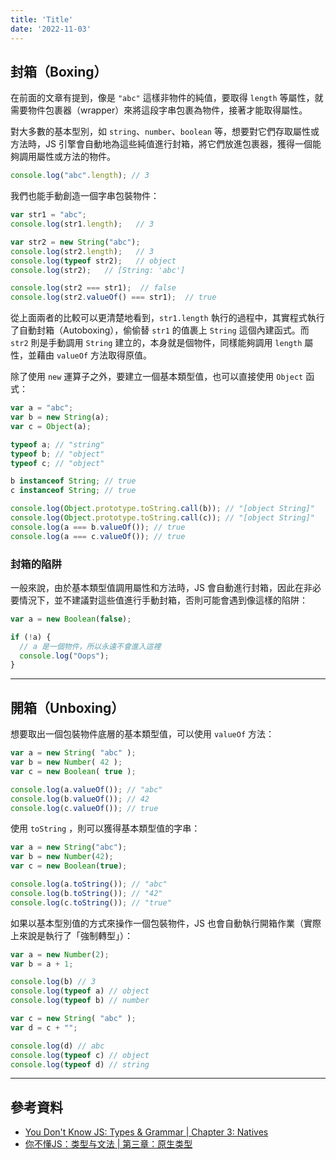 ```yaml
---
title: 'Title'
date: '2022-11-03'
---
```


## 封箱（Boxing）

在前面的文章有提到，像是 `"abc"` 這樣非物件的純值，要取得 `length` 等屬性，就需要物件包裹器（wrapper）來將這段字串包裹為物件，接著才能取得屬性。

對大多數的基本型別，如 `string`、`number`、`boolean` 等，想要對它們存取屬性或方法時，JS 引擎會自動地為這些純值進行封箱，將它們放進包裹器，獲得一個能夠調用屬性或方法的物件。

```js
console.log("abc".length); // 3
```

我們也能手動創造一個字串包裝物件：

```js
var str1 = "abc";
console.log(str1.length);   // 3

var str2 = new String("abc");
console.log(str2.length);   // 3
console.log(typeof str2);   // object
console.log(str2);   // [String: 'abc']

console.log(str2 === str1);  // false
console.log(str2.valueOf() === str1);  // true
```

從上面兩者的比較可以更清楚地看到，`str1.length` 執行的過程中，其實程式執行了自動封箱（Autoboxing），偷偷替 `str1` 的值裹上 `String` 這個內建函式。而 `str2` 則是手動調用 `String` 建立的，本身就是個物件，同樣能夠調用 `length` 屬性，並藉由 `valueOf` 方法取得原值。

除了使用 `new` 運算子之外，要建立一個基本類型值，也可以直接使用 `Object` 函式：

```js
var a = "abc";
var b = new String(a);
var c = Object(a);

typeof a; // "string"
typeof b; // "object"
typeof c; // "object"

b instanceof String; // true
c instanceof String; // true

console.log(Object.prototype.toString.call(b)); // "[object String]"
console.log(Object.prototype.toString.call(c)); // "[object String]"
console.log(a === b.valueOf()); // true
console.log(a === c.valueOf()); // true
```

### 封箱的陷阱
一般來說，由於基本類型值調用屬性和方法時，JS 會自動進行封箱，因此在非必要情況下，並不建議對這些值進行手動封箱，否則可能會遇到像這樣的陷阱：

```js
var a = new Boolean(false);

if (!a) {
  // a 是一個物件，所以永遠不會進入這裡
  console.log("Oops");
}
```

---

## 開箱（Unboxing）

想要取出一個包裝物件底層的基本類型值，可以使用 `valueOf` 方法：
```js
var a = new String( "abc" );
var b = new Number( 42 );
var c = new Boolean( true );

console.log(a.valueOf()); // "abc"
console.log(b.valueOf()); // 42
console.log(c.valueOf()); // true
```

使用 `toString` ，則可以獲得基本類型值的字串：
```js
var a = new String("abc");
var b = new Number(42);
var c = new Boolean(true);

console.log(a.toString()); // "abc"
console.log(b.toString()); // "42"
console.log(c.toString()); // "true"
```

如果以基本型別值的方式來操作一個包裝物件，JS 也會自動執行開箱作業（實際上來說是執行了「強制轉型」）：
```js
var a = new Number(2);
var b = a + 1;

console.log(b) // 3
console.log(typeof a) // object
console.log(typeof b) // number

var c = new String( "abc" );
var d = c + "";

console.log(d) // abc
console.log(typeof c) // object
console.log(typeof d) // string
```

---

## 參考資料
- [You Don't Know JS: Types & Grammar | Chapter 3: Natives](https://github.com/getify/You-Dont-Know-JS/blob/1st-ed/types%20%26%20grammar/ch3.md)
- [你不懂JS：类型与文法 | 第三章：原生类型](https://github.com/CuiFi/You-Dont-Know-JS-CN/blob/master/types%20%26%20grammar/ch3.md)

